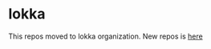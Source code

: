 lokka
=====

This repos moved to lokka organization.
New repos is [here](http://github.com/lokka/lokka)
